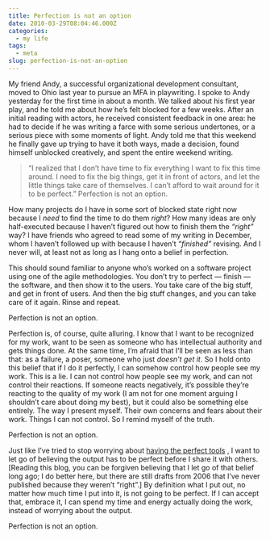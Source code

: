 ```yaml
---
title: Perfection is not an option
date: 2010-03-29T08:04:46.000Z
categories:
  - my life
tags:
  - meta
slug: perfection-is-not-an-option
---
```

My friend Andy, a successful organizational development consultant, moved to Ohio last year to pursue an MFA in playwriting. I spoke to Andy yesterday for the first time in about a month. We talked about his first year play, and he told me about how he’s felt blocked for a few weeks. After an initial reading with actors, he received consistent feedback in one area: he had to decide if he was writing a farce with some serious undertones, or a serious piece with some moments of light. Andy told me that this weekend he finally gave up trying to have it both ways, made a decision, found himself unblocked creatively, and spent the entire weekend writing.

> “I realized that I don’t have time to fix everything I want to fix this time around. I need to fix the big things, get it in front of actors, and let the little things take care of themselves. I can’t afford to wait around for it to be perfect.”
Perfection is not an option.

How many projects do I have in some sort of blocked state right now because I _need_ to find the time to do them _right_? How many ideas are only half-executed because I haven’t figured out how to finish them the _“right”_ way? I have friends who agreed to read some of my writing in December, whom I haven’t followed up with because I haven’t _“finished”_ revising. And I never will, at least not as long as I hang onto a belief in perfection.

This should sound familiar to anyone who’s worked on a software project using one of the agile methodologies. You don’t try to perfect — finish — the software, and then show it to the users. You take care of the big stuff, and get in front of users. And then the big stuff changes, and you can take care of it again. Rinse and repeat.

Perfection is not an option.

Perfection is, of course, quite alluring. I know that I want to be recognized for my work, want to be seen as someone who has intellectual authority and gets things done. At the same time, I’m afraid that I’ll be seen as less than that: as a failure, a poser, someone who just _doesn’t get it_. So I hold onto this belief that if I do it perfectly, I can somehow control how people see my work. This is a lie. I can not control how people see my work, and can not control their reactions. If someone reacts negatively, it’s possible they’re reacting to the quality of my work (I am not for one moment arguing I shouldn’t care about doing my best), but it could also be something else entirely. The way I present myself. Their own concerns and fears about their work. Things I can not control. So I remind myself of the truth.

Perfection is not an option.

Just like I’ve tried to stop worrying about [having the perfect tools][1] , I want to let go of believing the output has to be perfect before I share it with others. [Reading this blog, you can be forgiven believing that I let go of that belief long ago; I do better here, but there are still drafts from 2006 that I’ve never published because they weren’t “right”.] By definition what I put out, no matter how much time I put into it, is not going to be perfect. If I can accept that, embrace it, I can spend my time and energy actually doing the work, instead of worrying about the output.

Perfection is not an option.



 [1]: http://yergler.net/blog/2010/01/02/meta/
